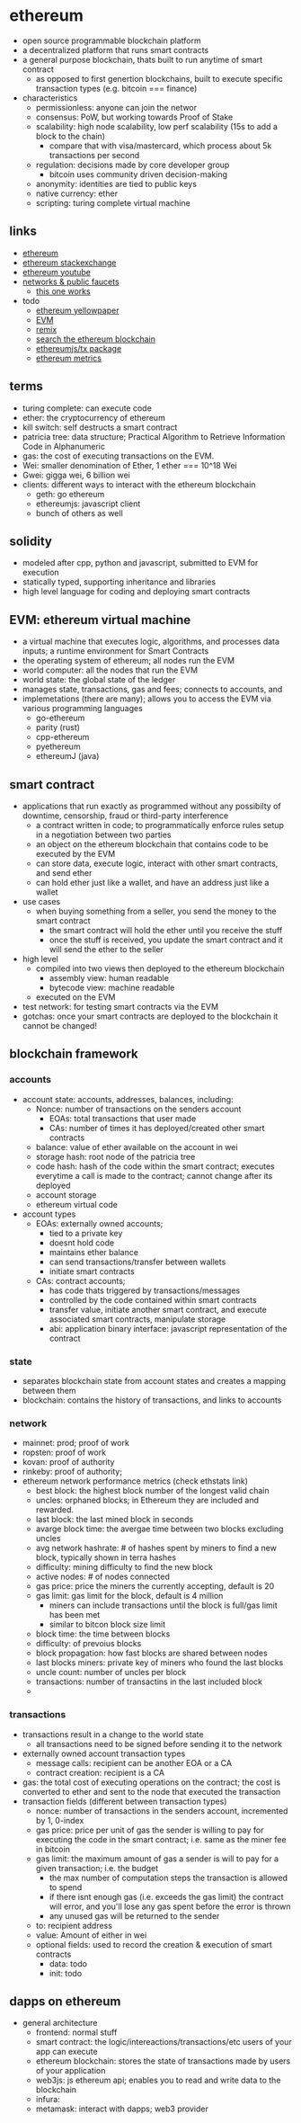 # ethereum

- open source programmable blockchain platform
- a decentralized platform that runs smart contracts
- a general purpose blockchain, thats built to run anytime of smart contract
  - as opposed to first genertion blockchains, built to execute specific transaction types (e.g. bitcoin === finance)
- characteristics
  - permissionless: anyone can join the networ
  - consensus: PoW, but working towards Proof of Stake
  - scalability: high node scalability, low perf scalability (15s to add a block to the chain)
    - compare that with visa/mastercard, which process about 5k transactions per second
  - regulation: decisions made by core developer group
    - bitcoin uses community driven decision-making
  - anonymity: identities are tied to public keys
  - native currency: ether
  - scripting: turing complete virtual machine

## links

- [ethereum](https://ethereum.org/)
- [ethereum stackexchange](https://ethereum.stackexchange.com)
- [ethereum youtube](https://www.youtube.com/user/ethereumproject)
- [networks & public faucets](https://ethereum.org/en/developers/docs/networks/)
  - [this one works](https://fauceth.komputing.org)
- todo
  - [ethereum yellowpaper](https://github.com/ethereum/yellowpaper)
  - [EVM](https://ethdocs.org/en/latest/introduction/what-is-ethereum.html?highlight=EVM#ethereum-virtual-machine)
  - [remix](https://remix.ethereum.org/#optimize=true&version=soljson-v0.4.24+commit.e67f0147.js)
  - [search the ethereum blockchain](https://etherscan.io/)
  - [ethereumjs/tx package](https://github.com/ethereumjs/ethereumjs-monorepo/tree/master/packages/tx)
  - [ethereum metrics](https://ethstats.net/)

## terms

- turing complete: can execute code
- ether: the cryptocurrency of ethereum
- kill switch: self destructs a smart contract
- patricia tree: data structure; Practical Algorithm to Retrieve Information Code in Alphanumeric
- gas: the cost of executing transactions on the EVM.
- Wei: smaller denomination of Ether, 1 ether === 10^18 Wei
- Gwei: gigga wei, 6 billion wei
- clients: different ways to interact with the ethereum blockchain
  - geth: go ethereum
  - ethereumjs: javascript client
  - bunch of others as well

## solidity

- modeled after cpp, python and javascript, submitted to EVM for execution
- statically typed, supporting inheritance and libraries
- high level language for coding and deploying smart contracts

## EVM: ethereum virtual machine

- a virtual machine that executes logic, algorithms, and processes data inputs; a runtime environment for Smart Contracts
- the operating system of ethereum; all nodes run the EVM
- world computer: all the nodes that run the EVM
- world state: the global state of the ledger
- manages state, transactions, gas and fees; connects to accounts, and
- implemetations (there are many); allows you to access the EVM via various programming languages
  - go-ethereum
  - parity (rust)
  - cpp-ethereum
  - pyethereum
  - ethereumJ (java)

## smart contract

- applications that run exactly as programmed without any possibilty of downtime, censorship, fraud or third-party interference
  - a contract written in code; to programmatically enforce rules setup in a negotiation between two parties
  - an object on the ethereum blockchain that contains code to be executed by the EVM
  - can store data, execute logic, interact with other smart contracts, and send ether
  - can hold ether just like a wallet, and have an address just like a wallet
- use cases
  - when buying something from a seller, you send the money to the smart contract
    - the smart contract will hold the ether until you receive the stuff
    - once the stuff is received, you update the smart contract and it will send the ether to the seller
- high level
  - compiled into two views then deployed to the ethereum blockchain
    - assembly view: human readable
    - bytecode view: machine readable
  - executed on the EVM
- test network: for testing smart contracts via the EVM
- gotchas: once your smart contracts are deployed to the blockchain it cannot be changed!

## blockchain framework

### accounts

- account state: accounts, addresses, balances, including:
  - Nonce: number of transactions on the senders account
    - EOAs: total transactions that user made
    - CAs: number of times it has deployed/created other smart contracts
  - balance: value of ether available on the account in wei
  - storage hash: root node of the patricia tree
  - code hash: hash of the code within the smart contract; executes everytime a call is made to the contract; cannot change after its deployed
  - account storage
  - ethereum virtual code
- account types
  - EOAs: externally owned accounts;
    - tied to a private key
    - doesnt hold code
    - maintains ether balance
    - can send transactions/transfer between wallets
    - initiate smart contracts
  - CAs: contract accounts;
    - has code thats triggered by transactions/messages
    - controlled by the code contained within smart contracts
    - transfer value, initiate another smart contract, and execute associated smart contracts, manipulate storage
    - abi: application binary interface: javascript representation of the contract

### state

- separates blockchain state from account states and creates a mapping between them
- blockchain: contains the history of transactions, and links to accounts

### network

- mainnet: prod; proof of work
- ropsten: proof of work
- kovan: proof of authority
- rinkeby: proof of authority;
- ethereum network performance metrics (check ethstats link)
  - best block: the highest block number of the longest valid chain
  - uncles: orphaned blocks; in Ethereum they are included and rewarded.
  - last block: the last mined block in seconds
  - avarge block time: the avergae time between two blocks excluding uncles
  - avg network hashrate: # of hashes spent by miners to find a new block, typically shown in terra hashes
  - difficulty: mining difficulty to find the new block
  - active nodes: # of nodes connected
  - gas price: price the miners the currently accepting, default is 20
  - gas limit: gas limit for the block, default is 4 million
    - miners can include transactions until the block is full/gas limit has been met
    - similar to bitcon block size limit
  - block time: the time between blocks
  - difficulty: of prevoius blocks
  - block propagation: how fast blocks are shared between nodes
  - last blocks miners: private key of miners who found the last blocks
  - uncle count: number of uncles per block
  - transactions: number of transactins in the last included block
  -

### transactions

- transactions result in a change to the world state
  - all transactions need to be signed before sending it to the network
- externally owned account transaction types
  - message calls: recipient can be another EOA or a CA
  - contract creation: recipient is a CA
- gas: the total cost of executing operations on the contract; the cost is converted to ether and sent to the node that executed the transaction
- transaction fields (different between transaction types)
  - nonce: number of transactions in the senders account, incremented by 1, 0-index
  - gas price: price per unit of gas the sender is willing to pay for executing the code in the smart contract; i.e. same as the miner fee in bitcoin
  - gas limit: the maximum amount of gas a sender is will to pay for a given transaction; i.e. the budget
    - the max number of computation steps the transaction is allowed to spend
    - if there isnt enough gas (i.e. exceeds the gas limit) the contract will error, and you'll lose any gas spent before the error is thrown
    - any unused gas will be returned to the sender
  - to: recipient address
  - value: Amount of either in wei
  - optional fields: used to record the creation & execution of smart contracts
    - data: todo
    - init: todo

## dapps on ethereum

- general architecture
  - frontend: normal stuff
  - smart contract: the logic/intereactions/transactions/etc users of your app can execute
  - ethereum blockchain: stores the state of transactions made by users of your application
  - web3js: js ethereum api; enables you to read and write data to the blockchain
  - infura:
  - metamask: interact with dapps; web3 provider
